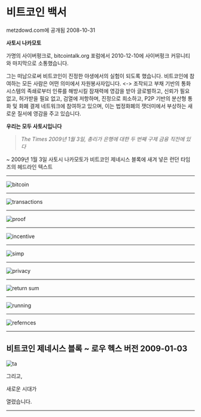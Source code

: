 # 비트코인 백서
metzdowd.com에 공개됨
2008-10-31

**사토시 나카모토**

가명의 사이버펑크로, bitcointalk.org
포럼에서 2010-12-10에 사이버펑크 커뮤니티와 마지막으로 소통했습니다.

그는 떠남으로써 비트코인이 진정한 야생에서의 실험이 되도록 했습니다. 비트코인에 참여하는 모든 사람은 어떤 의미에서 자원봉사자입니다. <-> 조작되고 부채 기반의 통화 시스템의 족쇄로부터 인류를 해방시킬 잠재력에 영감을 받아 글로벌하고, 신뢰가 필요 없고, 허가받을 필요 없고, 검열에 저항하며, 진정으로 희소하고, P2P 기반의 분산형 통화 및 화폐 결제 네트워크에 참여하고 있으며, 이는 법정화폐의 잿더미에서 부상하는 새로운 질서에 영감을 주고 있습니다.

**우리는 모두 사토시입니다**
>*The Times 2009년 1월 3일, 총리가 은행에 대한 두 번째 구제 금융 직전에 있다*

~ 2009년 1월 3일 사토시 나카모토가 비트코인 제네시스 블록에 새겨 넣은 런던 타임즈의 헤드라인 텍스트

---

![bitcoin](figure-034-bitcoin.png)

---

![transactions](figure-035-transactions.png)

---

![proof](figure-036-proof.png)

---

![incentive](figure-037-incentive.png)

---

![simp](figure-038-simp.png)

---
![privacy](figure-039-privacy.png)

---

![return sum](figure-040-return%20sum.png)

---

![running](figure-041-running.png)

---

![refernces](figure-042-refernces.png)

---

## 비트코인 제네시스 블록 ~ 로우 헥스 버전 2009-01-03

![ta](figure-043-ta.png)

그리고,

새로운 시대가

열렸습니다.

---
